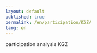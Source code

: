 ```yaml
---
layout: default
published: true
permalink: /en/participation/KGZ/
lang: en
---
```


participation analysis KGZ
